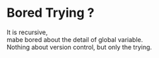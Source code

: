 # Bored Trying ?
It is recursive,  
mabe bored about the detail of global variable.  
Nothing about version control, but only the trying.
